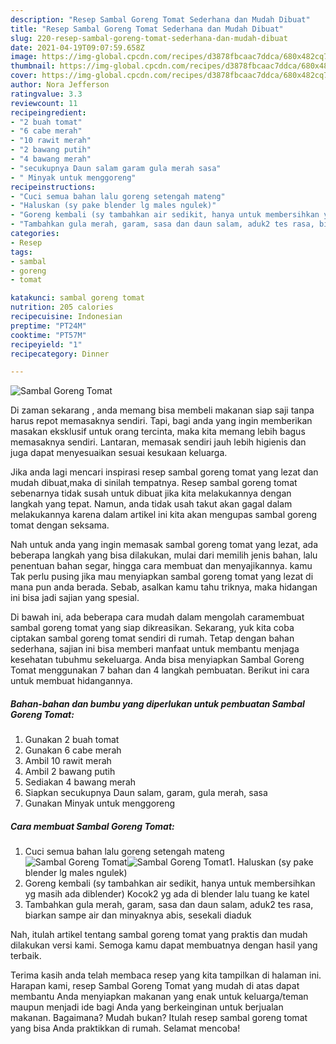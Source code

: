 ```yaml
---
description: "Resep Sambal Goreng Tomat Sederhana dan Mudah Dibuat"
title: "Resep Sambal Goreng Tomat Sederhana dan Mudah Dibuat"
slug: 220-resep-sambal-goreng-tomat-sederhana-dan-mudah-dibuat
date: 2021-04-19T09:07:59.658Z
image: https://img-global.cpcdn.com/recipes/d3878fbcaac7ddca/680x482cq70/sambal-goreng-tomat-foto-resep-utama.jpg
thumbnail: https://img-global.cpcdn.com/recipes/d3878fbcaac7ddca/680x482cq70/sambal-goreng-tomat-foto-resep-utama.jpg
cover: https://img-global.cpcdn.com/recipes/d3878fbcaac7ddca/680x482cq70/sambal-goreng-tomat-foto-resep-utama.jpg
author: Nora Jefferson
ratingvalue: 3.3
reviewcount: 11
recipeingredient:
- "2 buah tomat"
- "6 cabe merah"
- "10 rawit merah"
- "2 bawang putih"
- "4 bawang merah"
- "secukupnya Daun salam garam gula merah sasa"
- " Minyak untuk menggoreng"
recipeinstructions:
- "Cuci semua bahan lalu goreng setengah mateng"
- "Haluskan (sy pake blender lg males ngulek)"
- "Goreng kembali (sy tambahkan air sedikit, hanya untuk membersihkan yg masih ada diblender) Kocok2 yg ada di blender lalu tuang ke katel"
- "Tambahkan gula merah, garam, sasa dan daun salam, aduk2 tes rasa, biarkan sampe air dan minyaknya abis, sesekali diaduk"
categories:
- Resep
tags:
- sambal
- goreng
- tomat

katakunci: sambal goreng tomat 
nutrition: 205 calories
recipecuisine: Indonesian
preptime: "PT24M"
cooktime: "PT57M"
recipeyield: "1"
recipecategory: Dinner

---
```



![Sambal Goreng Tomat](https://img-global.cpcdn.com/recipes/d3878fbcaac7ddca/680x482cq70/sambal-goreng-tomat-foto-resep-utama.jpg)

Di zaman  sekarang , anda memang bisa membeli makanan siap saji tanpa harus repot memasaknya sendiri. Tapi, bagi anda yang ingin memberikan masakan eksklusif untuk orang tercinta, maka kita memang lebih bagus memasaknya sendiri. Lantaran, memasak sendiri jauh lebih higienis dan juga dapat menyesuaikan sesuai kesukaan keluarga.

Jika anda lagi mencari inspirasi resep sambal goreng tomat yang lezat dan mudah dibuat,maka di sinilah tempatnya. Resep sambal goreng tomat  sebenarnya tidak susah untuk dibuat jika kita melakukannya dengan langkah yang tepat. Namun, anda tidak usah takut akan gagal dalam melakukannya 
karena dalam artikel ini kita akan mengupas sambal goreng tomat dengan seksama.  



Nah untuk anda yang ingin memasak sambal goreng tomat yang lezat, ada beberapa langkah yang bisa dilakukan, mulai dari memilih jenis bahan, lalu penentuan bahan segar, hingga cara membuat dan menyajikannya. kamu Tak perlu pusing jika mau menyiapkan sambal goreng tomat yang lezat di mana pun anda berada. Sebab, asalkan kamu  tahu triknya, maka hidangan ini bisa jadi sajian yang spesial.

Di bawah ini, ada beberapa cara mudah dalam mengolah caramembuat sambal goreng tomat yang siap dikreasikan. Sekarang, yuk kita coba ciptakan sambal goreng tomat sendiri di rumah. Tetap dengan bahan sederhana, sajian ini bisa memberi manfaat untuk membantu menjaga kesehatan tubuhmu sekeluarga. Anda bisa menyiapkan Sambal Goreng Tomat menggunakan 7 bahan dan 4 langkah pembuatan. Berikut ini cara untuk membuat hidangannya.

<!--inarticleads1-->

##### Bahan-bahan dan bumbu yang diperlukan untuk pembuatan Sambal Goreng Tomat:

1. Gunakan 2 buah tomat
1. Gunakan 6 cabe merah
1. Ambil 10 rawit merah
1. Ambil 2 bawang putih
1. Sediakan 4 bawang merah
1. Siapkan secukupnya Daun salam, garam, gula merah, sasa
1. Gunakan  Minyak untuk menggoreng




<!--inarticleads2-->

##### Cara membuat Sambal Goreng Tomat:

1. Cuci semua bahan lalu goreng setengah mateng
<img src="https://img-global.cpcdn.com/steps/d971c703106a9f84/160x128cq70/sambal-goreng-tomat-langkah-memasak-1-foto.jpg" alt="Sambal Goreng Tomat"><img src="https://img-global.cpcdn.com/steps/e43bd7e8e58e8a8c/160x128cq70/sambal-goreng-tomat-langkah-memasak-1-foto.jpg" alt="Sambal Goreng Tomat">1. Haluskan (sy pake blender lg males ngulek)
1. Goreng kembali (sy tambahkan air sedikit, hanya untuk membersihkan yg masih ada diblender) Kocok2 yg ada di blender lalu tuang ke katel
1. Tambahkan gula merah, garam, sasa dan daun salam, aduk2 tes rasa, biarkan sampe air dan minyaknya abis, sesekali diaduk




Nah, itulah artikel tentang  sambal goreng tomat  yang praktis dan mudah dilakukan versi kami. Semoga kamu dapat membuatnya dengan hasil yang terbaik. 

Terima kasih anda telah membaca resep yang kita tampilkan di halaman ini. Harapan kami, resep  Sambal Goreng Tomat yang mudah di atas dapat membantu Anda menyiapkan makanan yang enak untuk keluarga/teman maupun menjadi ide bagi Anda yang berkeinginan untuk berjualan makanan. Bagaimana? Mudah bukan? Itulah resep sambal goreng tomat yang bisa Anda praktikkan di rumah. Selamat mencoba!

